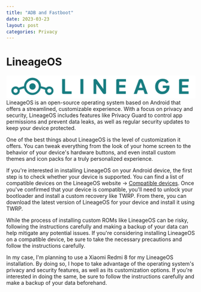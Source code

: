 ```yaml
---
title: "ADB and Fastboot"
date: 2023-03-23
layout: post
categories: Privacy
---
```

# LineageOS
![LineageOS Logo](/img/lineageos.PNG) <br />
LineageOS is an open-source operating system based on Android that offers a streamlined, customizable experience. With a focus on privacy and security, LineageOS includes features like Privacy Guard to control app permissions and prevent data leaks, as well as regular security updates to keep your device protected. <br />

One of the best things about LineageOS is the level of customization it offers. You can tweak everything from the look of your home screen to the behavior of your device's hardware buttons, and even install custom themes and icon packs for a truly personalized experience.<br />

If you're interested in installing LineageOS on your Android device, the first step is to check whether your device is supported. You can find a list of compatible devices on the LineageOS website -> [Compatible devices](https://wiki.lineageos.org/devices/). Once you've confirmed that your device is compatible, you'll need to unlock your bootloader and install a custom recovery like TWRP. From there, you can download the latest version of LineageOS for your device and install it using TWRP.<br />

While the process of installing custom ROMs like LineageOS can be risky, following the instructions carefully and making a backup of your data can help mitigate any potential issues. If you're considering installing LineageOS on a compatible device, be sure to take the necessary precautions and follow the instructions carefully.<br />

In my case, I'm planning to use a Xiaomi Redmi 8 for my LineageOS installation. By doing so, I hope to take advantage of the operating system's privacy and security features, as well as its customization options. If you're interested in doing the same, be sure to follow the instructions carefully and make a backup of your data beforehand.
